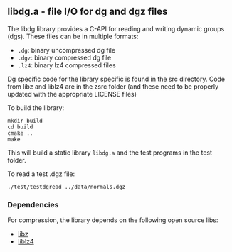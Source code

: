 ## libdg.a - file I/O for dg and dgz files

The libdg library provides a C-API for reading and writing dynamic groups (dgs).  These files can be in multiple formats:

* `.dg`:   binary uncompressed dg file
* `.dgz`:  binary compressed dg file
* `.lz4`:  binary lz4 compressed files

Dg specific code for the library specific is found in the src directory.  Code from libz and liblz4 are in the zsrc folder (and these need to be properly updated with the appropriate LICENSE files)

To build the library:

```
mkdir build
cd build
cmake ..
make
```

This will build a static library `libdg.a` and the test programs in the test folder.

To read a test .dgz file:

```
./test/testdgread ../data/normals.dgz
```

### Dependencies
For compression, the library depends on the following open source libs:
* [libz](http://zlib.net/)
* [liblz4](https://lz4.github.io/lz4/)

